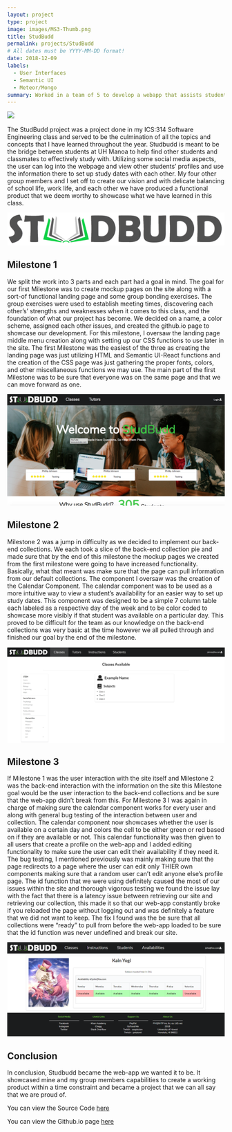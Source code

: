 ```yaml
---
layout: project
type: project
image: images/MS3-Thumb.png
title: StudBudd
permalink: projects/StudBudd
# All dates must be YYYY-MM-DD format!
date: 2018-12-09
labels:
  - User Interfaces
  - Semantic UI
  - Meteor/Mongo
summary: Worked in a team of 5 to develop a webapp that assists students at UH Manoa to find study groups.
---
```


<img class="ui large centered rounded image" src="../images/MS3-LP.png">

The StudBudd project was a project done in my ICS:314 Software Engineering class and served to be the culmination of all the topics and concepts that I have learned throughout the year. Studbudd is meant to be the bridge between students at UH Manoa to help find other students and classmates to effectively study with. Utilizing some social media aspects, the user can log into the webpage and view other students’ profiles and use the information there to set up study dates with each other. My four other group members and I set off to create our vision and with delicate balancing of school life, work life, and each other we have produced a functional product that we deem worthy to showcase what we have learned in this class.

<img class="ui large centered rounded image" src="../images/StudBudd3-transperent.png">

## Milestone 1 ##

We split the work into 3 parts and each part had a goal in mind. The goal for our first Milestone was to create mockup pages on the site along with a sort-of functional landing page and some group bonding exercises. The group exercises were used to establish meeting times, discovering each other’s’ strengths and weaknesses when it comes to this class, and the foundation of what our project has become. We decided on a name, a color scheme, assigned each other issues, and created the github.io page to showcase our development. For this milestone, I oversaw the landing page middle menu creation along with setting up our CSS functions to use later in the site. The first Milestone was the easiest of the three as creating the landing page was just utilizing HTML and Semantic UI-React functions and the creation of the CSS page was just gathering the proper fonts, colors, and other miscellaneous functions we may use. The main part of the first Milestone was to be sure that everyone was on the same page and that we can move forward as one.

<img class="ui large centered rounded image" src="../images/landingpage.png">

## Milestone 2

Milestone 2 was a jump in difficulty as we decided to implement our back-end collections. We each took a slice of the back-end collection pie and made sure that by the end of this milestone the mockup pages we created from the first milestone were going to have increased functionality. Basically, what that meant was make sure that the page can pull information from our default collections. The component I oversaw was the creation of the Calendar Component. The calendar component was to be used as a more intuitive way to view a student’s availability for an easier way to set up study dates. This component was designed to be a simple 7 column table each labeled as a respective day of the week and to be color coded to showcase more visibly if that student was available on a particular day. This proved to be difficult for the team as our knowledge on the back-end collections was very basic at the time however we all pulled through and finished our goal by the end of the milestone.

<img class="ui large centered rounded image" src="../images/classesAvailable.png">

## Milestone 3

If Milestone 1 was the user interaction with the site itself and Milestone 2 was the back-end interaction with the information on the site this Milestone goal would be the user interaction to the back-end collections and be sure that the web-app didn’t break from this. For Milestone 3 I was again in charge of making sure the calendar component works for every user and along with general bug testing of the interaction between user and collection. The calendar component now showcases whether the user is available on a certain day and colors the cell to be either green or red based on if they are available or not. This calendar functionality was then given to all users that create a profile on the web-app and I added editing functionality to make sure the user can edit their availability if they need it. The bug testing, I mentioned previously was mainly making sure that the page redirects to a page where the user can edit only THIER own components making sure that a random user can’t edit anyone else’s profile page. The id function that we were using definitely caused the most of our issues within the site and thorough vigorous testing we found the issue lay with the fact that there is a latency issue between retrieving our site and retrieving our collection, this made it so that our web-app constantly broke if you reloaded the page without logging out and was definitely a feature that we did not want to keep. The fix I found was the be sure that all collections were “ready” to pull from before the web-app loaded to be sure that the id function was never undefined and break our site.

<img class="ui large centered rounded image" src="../images/AGStudBudd.PNG">

## Conclusion

In conclusion, Studbudd became the web-app we wanted it to be. It showcased mine and my group members capabilities to create a working product within a time constraint and became a project that we can all say that we are proud of.


You can view the Source Code [here](https://github.com/studbudd/studbudd)

You can view the Github.io page [here](https://studbudd.github.io/)
